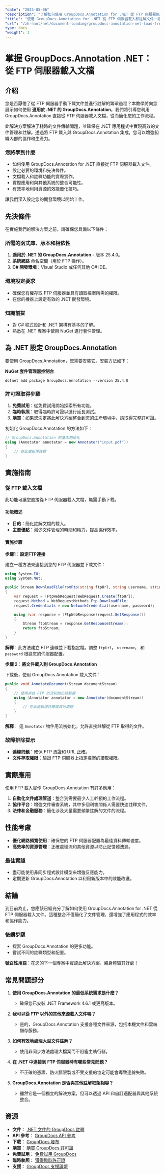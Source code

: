 ```yaml
---
"date": "2025-05-06"
"description": "了解如何使用 GroupDocs.Annotation for .NET 從 FTP 伺服器無縫載入文件。本指南將協助您最佳化文件管理工作流程。"
"title": "使用 GroupDocs.Annotation for .NET 從 FTP 伺服器載入和註解文件－綜合指南"
"url": "/zh-hant/net/document-loading/groupdocs-annotation-net-load-from-ftp/"
type: docs
"weight": 1
---
```


# 掌握 GroupDocs.Annotation .NET：從 FTP 伺服器載入文檔

## 介紹

您是否厭倦了從 FTP 伺服器手動下載文件並進行註解的繁瑣過程？本教學將向您展示如何使用 **適用於 .NET 的 GroupDocs.Annotation**。我們將引導您利用 GroupDocs.Annotation 直接從 FTP 伺服器載入文檔，從而簡化您的工作流程。

此解決方案解決了耗時的文件傳輸問題，並確保在 .NET 應用程式中實現高效的文件管理和註解。透過將 FTP 載入與 GroupDocs.Annotation 集成，您可以增強組織內部的協作和生產力。

### 您將學到什麼
- 如何使用 GroupDocs.Annotation for .NET 直接從 FTP 伺服器載入文件。
- 設定必要的環境和先決條件。
- 文檔載入和註釋功能的實際實作。
- 實際應用和與其他系統的整合可能性。
- 有效率地利用資源的效能優化技巧。

讓我們深入設定您的開發環境以開始工作。

## 先決條件

在實施我們的解決方案之前，請確保您具備以下條件：

### 所需的函式庫、版本和相依性
1. **適用於 .NET 的 GroupDocs.Annotation** - 版本 25.4.0。
2. **系統網路** 命名空間（用於 FTP 操作）。
3. **C# 開發環境**：Visual Studio 或任何其他 C# IDE。

### 環境設定要求
- 確保您有權存取 FTP 伺服器並具有讀取檔案所需的權限。
- 在您的機器上設定有效的 .NET 開發環境。

### 知識前提
- 對 C# 程式設計和 .NET 架構有基本的了解。
- 熟悉在 .NET 專案中使用 NuGet 進行套件管理。

## 為 .NET 設定 GroupDocs.Annotation

要使用 GroupDocs.Annotation，您需要安裝它。安裝方法如下：

**NuGet 套件管理器控制台**
```shell
dotnet add package GroupDocs.Annotation --version 25.4.0
```

### 許可證取得步驟
1. **免費試用**：從免費試用開始探索所有功能。
2. **臨時執照**：取得臨時許可證以進行延長測試。
3. **購買**：如果您決定將此解決方案整合到您的生產環境中，請取得完整許可證。

初始化 GroupDocs.Annotation 的方法如下：

```csharp
// GroupDocs.Annotation 的基本初始化
using (Annotator annotator = new Annotator("input.pdf"))
{
    // 在此處新增註釋
}
```

## 實施指南

### 從 FTP 載入文檔

此功能可讓您直接從 FTP 伺服器載入文檔，無需手動下載。

#### 功能概述
- **目的**：簡化註解文檔的載入。
- **主要優點**：減少文件管理的時間和精力，提高協作效率。

#### 實施步驟

**步驟1：設定FTP連接**

建立一種方法來連接到您的 FTP 伺服器並下載文件：

```csharp
using System.IO;
using System.Net;

public Stream DownloadFileFromFtp(string ftpUrl, string username, string password)
{
    var request = (FtpWebRequest)WebRequest.Create(ftpUrl);
    request.Method = WebRequestMethods.Ftp.DownloadFile;
    request.Credentials = new NetworkCredential(username, password);

    using (var response = (FtpWebResponse)request.GetResponse())
    {
        Stream ftpStream = response.GetResponseStream();
        return ftpStream;
    }
}
```

**解釋**：此方法建立 FTP 連線並下載指定檔。調整 `ftpUrl`， `username`， 和 `password` 根據您的伺服器配置。

**步驟 2：將文件載入到 GroupDocs.Annotation**

下載後，使用 GroupDocs.Annotation 載入文件：

```csharp
public void AnnotateDocument(Stream documentStream)
{
    // 使用來自 FTP 的流初始化註解器
    using (Annotator annotator = new Annotator(documentStream))
    {
        // 在此處新增註釋或其他處理
    }
}
```

**解釋**： 這 `Annotator` 物件用流初始化，允許直接註解從 FTP 取得的文件。

### 故障排除提示
- **連線問題**：確保 FTP 憑證和 URL 正確。
- **文件存取權限**：驗證 FTP 伺服器上指定檔案的讀取權限。

## 實際應用

使用 FTP 載入實作 GroupDocs.Annotation 有許多應用：

1. **自動化文件處理管道**：整合到需要最少人工幹預的工作流程。
2. **協作平台**：增強文件審查系統，其中多個利害關係人需要快速註釋文件。
3. **法律和金融服務**：簡化涉及大量需要頻繁註解的文件的流程。

## 性能考慮

- **優化網路頻寬使用**：確保您的 FTP 伺服器配置為最佳資料傳輸速度。
- **高效率的資源管理**：正確處理流和其他資源以防止記憶體洩漏。

### 最佳實踐
- 盡可能使用非同步程式設計模型來增強反應能力。
- 定期更新 GroupDocs.Annotation 以利用新版本中的效能改進。

## 結論

到目前為止，您應該已經充分了解如何使用 GroupDocs.Annotation for .NET 從 FTP 伺服器載入文件。這種整合不僅簡化了文件管理，還增強了應用程式的效率和協作能力。

### 後續步驟
- 探索 GroupDocs.Annotation 的更多功能。
- 嘗試不同的註釋類型和配置。

**號召性用語**：在您的下一個專案中實施此解決方案，親身體驗其好處！

## 常見問題部分

1. **使用 GroupDocs.Annotation 的最低系統需求是什麼？**
   - 確保您已安裝 .NET Framework 4.6.1 或更高版本。

2. **我可以從 FTP 以外的其他來源載入文件嗎？**
   - 是的，GroupDocs.Annotation 支援各種文件來源，包括本機文件和雲端儲存服務。

3. **如何有效地處理大型文件註解？**
   - 使用非同步方法處理大檔案而不阻塞主執行緒。

4. **在 .NET 中連接到 FTP 伺服器時有哪些常見問題？**
   - 不正確的憑證、防火牆限製或不受支援的協定可能會導致連線失敗。

5. **GroupDocs.Annotation 是否與其他註解框架相容？**
   - 雖然它是一個獨立的解決方案，但可以透過 API 和自訂適配器與其他系統整合。

## 資源
- **文件**： [.NET 文件的 GroupDocs 註釋](https://docs.groupdocs.com/annotation/net/)
- **API 參考**： [GroupDocs API 參考](https://reference.groupdocs.com/annotation/net/)
- **下載**： [GroupDocs 發布](https://releases.groupdocs.com/annotation/net/)
- **購買**： [購買 GroupDocs 許可證](https://purchase.groupdocs.com/buy)
- **免費試用**： [免費試用 GroupDocs](https://releases.groupdocs.com/annotation/net/)
- **臨時執照**： [獲得臨時許可證](https://purchase.groupdocs.com/temporary-license/)
- **支援**： [GroupDocs 支援論壇](https://forum.groupdocs.com/c/annotation/)